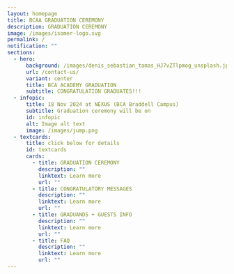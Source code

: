 ```yaml
---
layout: homepage
title: BCAA GRADUATION CEREMONY
description: GRADUATION CEREMONY
image: /images/isomer-logo.svg
permalink: /
notification: ""
sections:
  - hero:
      background: /images/denis_sebastian_tamas_HJ7vZTlpmog_unsplash.jpg
      url: /contact-us/
      variant: center
      title: BCA ACADEMY GRADUATION
      subtitle: CONGRATULATION GRADUATES!!!
  - infopic:
      title: 18 Nov 2024 at NEXUS (BCA Braddell Campus)
      subtitle: Graduation ceremony will be on
      id: infopic
      alt: Image alt text
      image: /images/jump.png
  - textcards:
      title: click below for details
      id: textcards
      cards:
        - title: GRADUATION CEREMONY
          description: ""
          linktext: Learn more
          url: ""
        - title: CONGRATULATORY MESSAGES
          description: ""
          linktext: Learn more
          url: ""
        - title: GRADUANDS + GUESTS INFO
          description: ""
          linktext: Learn more
          url: ""
        - title: FAQ
          description: ""
          linktext: Learn more
          url: ""
---
```

